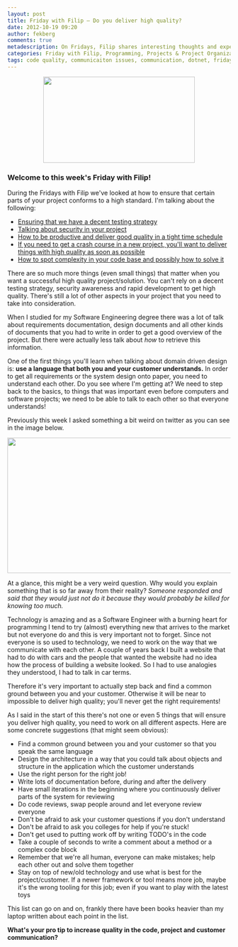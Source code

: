 ```yaml
---
layout: post
title: Friday with Filip – Do you deliver high quality?
date: 2012-10-19 09:20
author: fekberg
comments: true
metadescription: On Fridays, Filip shares interesting thoughts and experience that hopefully will lead to interesting discussions. Enjoy Friday with Filip!
categories: Friday with Filip, Programming, Projects & Project Organization
tags: code quality, communicaiton issues, communication, dotnet, friday with filip, Programming, project management, project organization, project quality, projects
---
```

<img src="http://cdn.filipekberg.se/fekberg-blog/wp-content/uploads/2012/09/FridayWithFili.png" alt="" title="Friday with Filip" style="display: block;   margin-left: auto;   margin-right: auto;" width="342" height="194" class="aligncenter size-full wp-image-1016" />

<h3>Welcome to this week's Friday with Filip!</h3>
During the Fridays with Filip we've looked at how to ensure that certain parts of your project conforms to a high standard. I'm talking about the following<!--excerpt-->:

<ul>
	<li><a href="http://cdn.filipekberg.se/2012/09/14/friday-with-filip-do-you-use-a-decent-testing-strategy/">Ensuring that we have a decent testing strategy</a></li>
	<li><a href="http://cdn.filipekberg.se/2012/09/21/friday-with-filip-do-you-care-about-web-security/">Talking about security in your project</a></li>
	<li><a href="http://cdn.filipekberg.se/2012/09/28/friday-with-filip-being-productive/">How to be productive and deliver good quality in a tight time schedule</a></li>
	<li><a href="http://cdn.filipekberg.se/2012/10/05/friday-with-filip-joining-new-projects/">If you need to get a crash course in a new project, you'll want to deliver things with high quality as soon as possible</a></li>
	<li><a href="http://cdn.filipekberg.se/2012/10/12/friday-with-filip-dealing-with-code-complexity/">How to spot complexity in your code base and possibly how to solve it</a></li>
</ul>

There are so much more things (even small things) that matter when you want a successful high quality project/solution. You can't rely on a decent testing strategy, security awareness and rapid development to get high quality. There's still a lot of other aspects in your project that you need to take into consideration.

When I studied for my Software Engineering degree there was a lot of talk about requirements documentation, design documents and all other kinds of documents that you had to write in order to get a good overview of the project. But there were actually less talk about <em>how</em> to retrieve this information.

One of the first things you'll learn when talking about domain driven design is: <strong>use a language that both you and your customer understands.</strong> In order to get all requirements or the system design onto paper, you need to understand each other. Do you see where I'm getting at? We need to step back to the basics, to things that was important even before computers and software projects; we need to be able to talk to each other so that everyone understands!

Previously this week I asked something a bit weird on twitter as you can see in the image below.

<img src="http://cdn.filipekberg.se/fekberg-blog/wp-content/uploads/2012/10/fekberg.png" alt="" style="display: block;   margin-left: auto;   margin-right: auto;" title="fekberg" width="580" height="305" class="alignnone size-full wp-image-1431" />

At a glance, this might be a very weird question. Why would you explain something that is so far away from their reality? <em>Someone responded and said that they would just not do it because they would probably be killed for knowing too much.</em>

Technology is amazing and as a Software Engineer with a burning heart for programming I tend to try (almost) everything new that arrives to the market but not everyone do and this is very important not to forget. Since not everyone is so used to technology, we need to work on the way that we communicate with each other. A couple of years back I built a website that had to do with cars and the people that wanted the website had no idea how the process of building a website looked. So I had to use analogies they understood, I had to talk in car terms.

Therefore it's very important to actually step back and find a common ground between you and your customer. Otherwise it will be near to impossible to deliver high quality; you'll never get the right requirements!

As I said in the start of this there's not one or even 5 things that will ensure you deliver high quality, you need to work on all different aspects. Here are some concrete suggestions (that might seem obvious):

<ul>
	<li>Find a common ground between you and your customer so that you speak the same language</li>
	<li>Design the architecture in a way that you could talk about objects and structure in the application which the customer understands</li>
	<li>Use the right person for the right job!</li>
	<li>Write lots of documentation before, during and after the delivery</li>
	<li>Have small iterations in the beginning where you continuously deliver parts of the system for reviewing</li>
	<li>Do code reviews, swap people around and let everyone review everyone</li>
	<li>Don't be afraid to ask your customer questions if you don't understand</li>
	<li>Don't be afraid to ask you colleges for help if you're stuck!</li>
	<li>Don't get used to putting work off by writing TODO's in the code</li>
	<li>Take a couple of seconds to write a comment about a method or a complex code block</li>
	<li>Remember that we're all human, everyone can make mistakes; help each other out and solve them together</li>
	<li>Stay on top of new/old technology and use what is best for the project/customer. If a newer framework or tool means more job, maybe it's the wrong tooling for this job; even if you want to play with the latest toys</li>
</ul>

This list can go on and on, frankly there have been books heavier than my laptop written about each point in the list.

<strong>What's your pro tip to increase quality in the code, project and customer communication?</strong>

